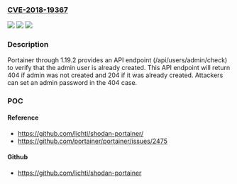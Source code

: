 ### [CVE-2018-19367](https://cve.mitre.org/cgi-bin/cvename.cgi?name=CVE-2018-19367)
![](https://img.shields.io/static/v1?label=Product&message=n%2Fa&color=blue)
![](https://img.shields.io/static/v1?label=Version&message=n%2Fa&color=blue)
![](https://img.shields.io/static/v1?label=Vulnerability&message=n%2Fa&color=brighgreen)

### Description

Portainer through 1.19.2 provides an API endpoint (/api/users/admin/check) to verify that the admin user is already created. This API endpoint will return 404 if admin was not created and 204 if it was already created. Attackers can set an admin password in the 404 case.

### POC

#### Reference
- https://github.com/lichti/shodan-portainer/
- https://github.com/portainer/portainer/issues/2475

#### Github
- https://github.com/lichti/shodan-portainer

